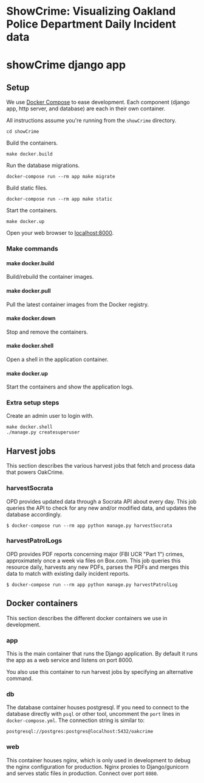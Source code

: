 # ShowCrime: Visualizing Oakland Police Department Daily Incident data

# showCrime django app


## Setup

We use [Docker Compose](https://docs.docker.com/compose/) to ease development.
Each component (django app, http server, and database) are each in their own
container.

All instructions assume you're running from the `showCrime` directory.

    cd showCrime

Build the containers.

    make docker.build

Run the database migrations.

    docker-compose run --rm app make migrate

Build static files.

    docker-compose run --rm app make static

Start the containers.

    make docker.up

Open your web browser to [localhost:8000](http://localhost:8000).

### Make commands


#### make docker.build

Build/rebuild the container images.

#### make docker.pull

Pull the latest container images from the Docker registry.


#### make docker.down

Stop and remove the containers.


#### make docker.shell

Open a shell in the application container.


#### make docker.up

Start the containers and show the application logs.


### Extra setup steps

Create an admin user to login with.

    make docker.shell
    ./manage.py createsuperuser


## Harvest jobs

This section describes the various harvest jobs that fetch and process data that
powers OakCrime.


### harvestSocrata

OPD provides updated data through a Socrata API about every day.  This
job queries the API to check for any new and/or modified data, and
updates the database accordingly.

    $ docker-compose run --rm app python manage.py harvestSocrata

### harvestPatrolLogs

OPD provides PDF reports concerning major (FBI UCR "Part 1") crimes,
approximately once a week via files on Box.com.  This job queries this
resource daily, harvests any new PDFs, parses the PDFs and merges this
data to match with existing daily incident reports.

    $ docker-compose run --rm app python manage.py harvestPatrolLog


## Docker containers

This section describes the different docker containers we use in development.


### app

This is the main container that runs the Django application. By default it runs
the app as a web service and listens on port 8000.

You also use this container to run harvest jobs by specifying an alternative
command.


### db

The database container houses postgresql. If you need to connect to the database
directly with `psql` or other tool, uncomment the `port` lines in
`docker-compose.yml`. The connection string is similar to:

    postgresql://postgres:postgres@localhost:5432/oakcrime


### web

This container houses nginx, which is only used in development to debug the
nginx configuration for production. Nginx proxies to Django/gunicorn and serves
static files in production. Connect over port `8080`.
